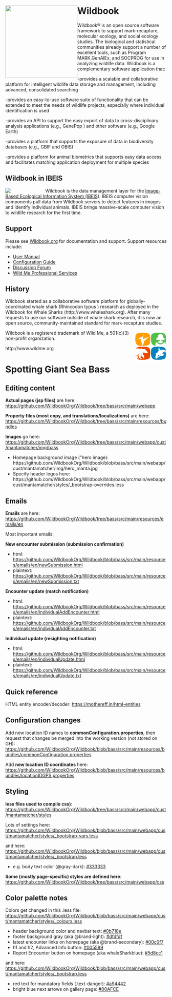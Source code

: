 
<h1><a href="http://www.ibeis.org"><img style="float: left;" align="middle" width="225px" height="225px" src="https://raw.githubusercontent.com/WildbookOrg/Wildbook/master/src/main/webapp/cust/mantamatcher/img/wildbook_logo.png"></a>Wildbook</h1>


 

Wildbook&reg; is an open source software framework to support mark-recapture, molecular ecology, and social ecology studies. The biological and statistical communities already support a number of excellent tools, such as Program MARK,GenAlEx, and SOCPROG for use in analyzing wildlife data. Wildbook is a complementary software application that:

-provides a scalable and collaborative platform for intelligent wildlife data storage and management, including advanced, consolidated searching

-provides an easy-to-use software suite of functionality that can be extended to meet the needs of wildlife projects, especially where individual identification is used

-provides an API to support the easy export of data to cross-disciplinary analysis applications (e.g., GenePop ) and other software (e.g., Google Earth)

-provides a platform that supports the exposure of data in biodiversity databases (e.g., GBIF and OBIS)

-provides a platform for animal biometrics that supports easy data access and facilitates matching application deployment for multiple species

<h2>Wildbook in IBEIS</h2>

<img width="125px" height="*" align="left" src="http://www.wildbook.org/lib/exe/fetch.php?w=200&tok=c557df&media=logo_400x4001.png" /> Wildbook is the data management layer for the <a href="http://www.ibeis.org">Image-Based Ecological Information System (IBEIS)</a>. IBEIS computer vision components pull data from Wildbook servers to detect features in images and identify individual animals. IBEIS brings massive-scale computer vision to wildlife research for the first time. 
<br />
<h2>Support</h2>

Please see <a href="http://www.wildbook.org">Wildbook.org</a> for documentation and support. Support resources include:
<ul>
<li><a href="http://www.wildbook.org/doku.php?id=documentation">User Manual</a></li>
<li><a href="http://www.wildbook.org/doku.php?id=configuration">Configuration Guide</a></li>
<li><a href="http://www.wildbook.org/forum">Discussion Forum</a></li>
<li><a href="http://www.wildme.org/services">Wild Me Professional Services</a></li>
</ul>

<h2>History</h2>
Wildbook started as a collaborative software platform for globally-coordinated whale shark (Rhincodon typus ) research as deployed in the Wildbook for Whale Sharks (http://www.whaleshark.org). After many requests to use our software outside of whale shark research, it is now an open source, community-maintained standard for mark-recapture studies.


<p><img style="float: right;" align="middle" src="src/main/webapp/images/wild-me-logo-only-100-100.png"> Wildbook is a registered trademark of Wild Me, a 501(c)(3) non-profit organization.</p> http://www.wildme.org

<h1>Spotting Giant Sea Bass</h1>

<h2>Editing content</h2>

**Actual pages (jsp files)** are here: https://github.com/WildbookOrg/Wildbook/tree/bass/src/main/webapp

**Property files (most copy, and translations/localizations)** are here: https://github.com/WildbookOrg/Wildbook/tree/bass/src/main/resources/bundles

**Images** go here: https://github.com/WildbookOrg/Wildbook/tree/bass/src/main/webapp/cust/mantamatcher/img/bass

<ul>
 <li>Homepage background image ("hero image): https://github.com/WildbookOrg/Wildbook/blob/bass/src/main/webapp/cust/mantamatcher/img/hero_manta.jpg </li>

<li>Specify header logos here: https://github.com/WildbookOrg/Wildbook/blob/bass/src/main/webapp/cust/mantamatcher/styles/_bootstrap-overrides.less</li>

 </ul>


<h2>Emails</h2>

**Emails** are here: https://github.com/WildbookOrg/Wildbook/tree/bass/src/main/resources/emails/en

Most important emails:

**New encounter submission (submission confirmation)**

* html: https://github.com/WildbookOrg/Wildbook/blob/bass/src/main/resources/emails/en/newSubmission.html
* plaintext: https://github.com/WildbookOrg/Wildbook/blob/bass/src/main/resources/emails/en/newSubmission.txt

**Encounter update (match notification)**

* html: https://github.com/WildbookOrg/Wildbook/blob/bass/src/main/resources/emails/en/individualAddEncounter.html
* plaintext: https://github.com/WildbookOrg/Wildbook/blob/bass/src/main/resources/emails/en/individualAddEncounter.txt 

**Individual update (resighting notification)**

* html: https://github.com/WildbookOrg/Wildbook/blob/bass/src/main/resources/emails/en/individualUpdate.html
* plaintext: https://github.com/WildbookOrg/Wildbook/blob/bass/src/main/resources/emails/en/individualUpdate.txt

<h2> Quick reference </h2>

HTML entity encoder/decoder: https://mothereff.in/html-entities

<h2>Configuration changes</h2>

Add new location ID names to **commonConfiguration.properties**, then request that changes be merged into the working version (not stored on GH):
https://github.com/WildbookOrg/Wildbook/blob/bass/src/main/resources/bundles/commonConfiguration.properties

Add **new location ID coordinates** here: https://github.com/WildbookOrg/Wildbook/blob/bass/src/main/resources/bundles/locationIDGPS.properties

<h2>Styling</h2>

**less files used to compile css)**: https://github.com/WildbookOrg/Wildbook/tree/bass/src/main/webapp/cust/mantamatcher/styles

Lots of settings here: https://github.com/WildbookOrg/Wildbook/blob/bass/src/main/webapp/cust/mantamatcher/styles/_bootstrap-vars.less

and here: https://github.com/WildbookOrg/Wildbook/blob/bass/src/main/webapp/cust/mantamatcher/styles/_bootstrap.less

<ul>
 <li>e.g. body text color (@gray-dark): <a href="https://www.colorhexa.com/333333">#333333</a>  </li>
 </ul>

**Some (mostly page-specific) styles are defined here**: 
https://github.com/WildbookOrg/Wildbook/tree/bass/src/main/webapp/css


<h2>Color palette notes</h2>

Colors get changed in this .less file: https://github.com/WildbookOrg/Wildbook/blob/bass/src/main/webapp/cust/mantamatcher/styles/_colours.less

<ul>
 <li>header background color and navbar text: <a href="https://www.colorhexa.com/0b718e">#0b718e</a>  </li>
 <li>footer background gray (aka @brand-light): <a href="https://www.colorhexa.com/dfdfdf">#dfdfdf</a>  </li>
 <li>latest encounter links on homepage (aka @brand-secondary): <a href="https://www.colorhexa.com/00c0f7">#00c0f7</a>  </li>
 <li>h1 and h2, Advanced Info button: <a href="https://www.colorhexa.com/005589">#005589</a>  </li>
 <li>Report Encounter button on homepage (aka whaleSharkblue): <a href="https://www.colorhexa.com/5d8cc1">#5d8cc1</a>  </li>
 </ul>

and here: https://github.com/WildbookOrg/Wildbook/blob/bass/src/main/webapp/cust/mantamatcher/styles/_bootstrap.less

<ul>
<li>red text for mandatory fields (.text-danger): <a href="https://www.colorhexa.com/a94442">#a94442</a>  </li>

<li>bright blue next arrows on gallery page: <a href="https://www.colorhexa.com/00AFCE">#00AFCE</a>  </li>
  
 </ul>

